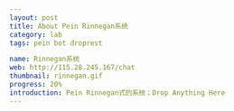 ```yaml
---
layout: post
title: About Pein Rinnegan系统
category: lab
tags: pein bot droprest 

name: Rinnegan系统
web: http://115.28.245.167/chat
thumbnail: rinnegan.gif
progress: 20%
introduction: Pein Rinnegan式的系统；Drop Anything Here
---
```

